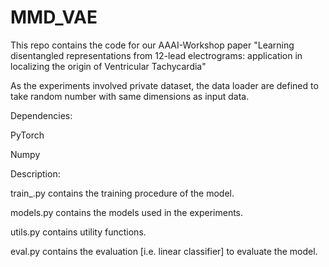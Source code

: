 # MMD_VAE
This repo contains the code for our AAAI-Workshop paper "Learning disentangled representations from 12-lead electrograms: application in localizing the origin of Ventricular Tachycardia"

As the experiments involved private dataset, the data loader are defined to take random number with same dimensions as input data.

Dependencies:

PyTorch

Numpy


Description:

train_<modelName>.py contains the training procedure of the model.
  
models.py contains the models used in the experiments.

utils.py contains utility functions.

eval.py contains the evaluation [i.e. linear classifier] to evaluate the model. 
